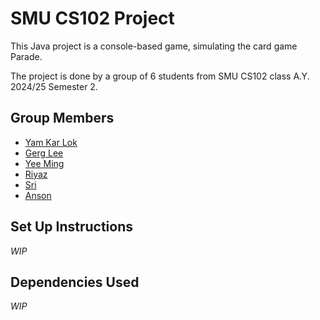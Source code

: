 # SMU CS102 Project

This Java project is a console-based game, simulating the card game
Parade.

The project is done by a group of 6 students from SMU CS102 class
A.Y. 2024/25 Semester 2.

## Group Members

- [Yam Kar Lok](https://github.com/kKar1503)
- [Gerg Lee](https://github.com/gregleejy)
- [Yee Ming](https://github.com/45tera)
- [Riyaz](https://github.com/riyxz245)
- [Sri](https://github.com/sri7373)
- [Anson](https://github.com/Aelderic)

## Set Up Instructions

_WIP_

## Dependencies Used

_WIP_
